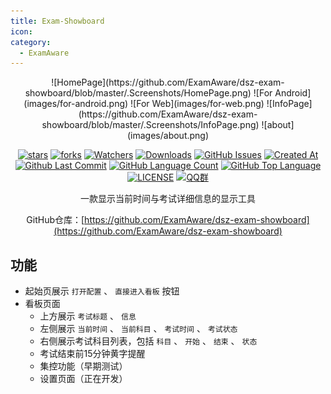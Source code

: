 ```yaml
---
title: Exam-Showboard
icon: 
category:
  - ExamAware
---
```


<div align="center">
![HomePage](https://github.com/ExamAware/dsz-exam-showboard/blob/master/.Screenshots/HomePage.png)
![For Android](images/for-android.png)
![For Web](images/for-web.png)
![InfoPage](https://github.com/ExamAware/dsz-exam-showboard/blob/master/.Screenshots/InfoPage.png)
![about](images/about.png)

[![stars](https://img.shields.io/github/stars/ExamAware/dsz-exam-showboard?label=Stars)](https://github.com/ExamAware/dsz-exam-showboard/stargazers) [![forks](https://img.shields.io/github/forks/ExamAware/dsz-exam-showboard?label=Forks)](https://github.com/ExamAware/dsz-exam-showboard/forks) [![Watchers](https://img.shields.io/github/watchers/ExamAware/dsz-exam-showboard?style=social)](https://github.com/ExamAware/dsz-exam-showboard/watchers) [![Downloads](https://img.shields.io/github/downloads/ExamAware/dsz-exam-showboard/total?style=social&label=Downloads&logo=github)](https://github.com/ExamAware/dsz-exam-showboard/releases) [![GitHub Issues](https://img.shields.io/github/issues-search/ExamAware/dsz-exam-showboard?query=is%3Aopen&style=flat&logo=github&label=Issues&color=%233fb950)](https://github.com/ExamAware/dsz-exam-showboard/issues) [![Created At](https://img.shields.io/github/created-at/ExamAware/dsz-exam-showboard)](https://github.com/ExamAware/dsz-exam-showboard) [![Github Last Commit](https://img.shields.io/github/last-commit/ExamAware/dsz-exam-showboard)](https://github.com/ExamAware/dsz-exam-showboard/commits/master) [![GitHub Language Count](https://img.shields.io/github/languages/count/ExamAware/dsz-exam-showboard)](https://github.com/ExamAware/dsz-exam-showboard) [![GitHub Top Language](https://img.shields.io/github/languages/top/ExamAware/dsz-exam-showboard)](https://github.com/ExamAware/dsz-exam-showboard) [![LICENSE](https://img.shields.io/badge/License-GPL--3.0-red.svg 'LICENSE')](https://github.com/ExamAware/dsz-exam-showboard/blob/master/LICENSE) [![QQ群](https://img.shields.io/badge/-QQ%E7%BE%A4%EF%BD%9C901670561-blue?style=flat&logo=QQ&logoColor=white)](https://qm.qq.com/q/zDiEipHsaI)

一款显示当前时间与考试详细信息的显示工具

GitHub仓库：[https://github.com/ExamAware/dsz-exam-showboard](https://github.com/ExamAware/dsz-exam-showboard)
</div>

## 功能

- 起始页展示 `打开配置` 、 `直接进入看板` 按钮
- 看板页面
  - 上方展示 `考试标题` 、 `信息`
  - 左侧展示 `当前时间` 、 `当前科目` 、 `考试时间` 、 `考试状态`
  - 右侧展示考试科目列表，包括 `科目` 、 `开始` 、 `结束` 、 `状态`
  - 考试结束前15分钟黄字提醒
  - 集控功能（早期测试）
  - 设置页面（正在开发）
